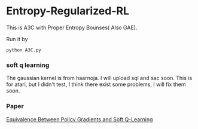 # Entropy-Regularized-RL

This is A3C with Proper Entropy Bounses( Also GAE).

Run it by 
```
python A3C.py
```
### soft q learning

The gaussian kernel is from haarnoja. I will upload sql and sac soon. This is for atari, but I didn't test, I think there exist some problems, I will fix them soon.

### Paper 

[Equivalence Between Policy Gradients and Soft Q-Learning](https://arxiv.org/abs/1704.06440)
